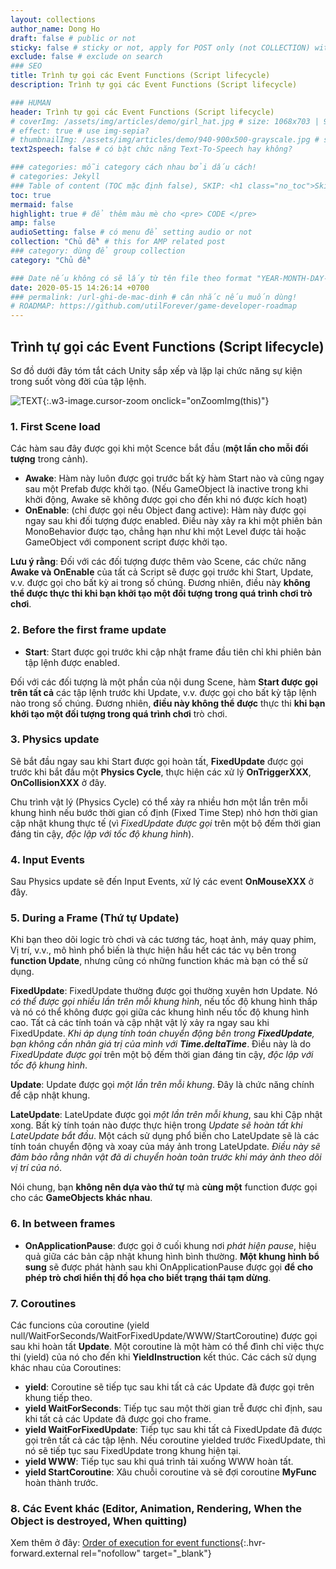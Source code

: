 ```yaml
---
layout: collections
author_name: Dong Ho
draft: false # public or not
sticky: false # sticky or not, apply for POST only (not COLLECTION) with including thumbnailImg
exclude: false # exclude on search
### SEO
title: Trình tự gọi các Event Functions (Script lifecycle)
description: Trình tự gọi các Event Functions (Script lifecycle)

### HUMAN
header: Trình tự gọi các Event Functions (Script lifecycle)
# coverImg: /assets/img/articles/demo/girl_hat.jpg # size: 1068x703 | 900x500 | 600x400
# effect: true # use img-sepia?
# thumbnailImg: /assets/img/articles/demo/940-900x500-grayscale.jpg # size: 900x500 | 600x400
text2speech: false # có bật chức năng Text-To-Speech hay không?

### categories: mỗi category cách nhau bởi dấu cách!
# categories: Jekyll
### Table of content (TOC mặc định false), SKIP: <h1 class="no_toc">Skip toc</h1> hoặc <div class="no_toc_section">
toc: true
mermaid: false
highlight: true # để thêm màu mè cho <pre> CODE </pre>
amp: false
audioSetting: false # có menu để setting audio or not
collection: "Chủ đề" # this for AMP related post
### category: dùng để group collection
category: "Chủ đề"

### Date nếu không có sẽ lấy từ tên file theo format "YEAR-MONTH-DAY-title.md"
date: 2020-05-15 14:26:14 +0700
### permalink: /url-ghi-de-mac-dinh # cân nhắc nếu muốn dùng!
# ROADMAP: https://github.com/utilForever/game-developer-roadmap
---
```


## Trình tự gọi các Event Functions (Script lifecycle)

Sơ đồ dưới đây tóm tắt cách Unity sắp xếp và lặp lại chức năng sự kiện trong suốt vòng đời của tập lệnh.

![TEXT](https://docs.unity3d.com/uploads/Main/monobehaviour_flowchart.svg){:.w3-image.cursor-zoom onclick="onZoomImg(this)"}

### 1. First Scene load

Các hàm sau đây được gọi khi một Scence bắt đầu (**một lần cho mỗi đối tượng** trong cảnh).
- **Awake**: Hàm này luôn được gọi trước bất kỳ hàm Start nào và cũng ngay sau một Prefab được khởi tạo. (Nếu GameObject là inactive trong khi khởi động, Awake sẽ không được gọi cho đến khi nó được kích hoạt)
- **OnEnable**: (chỉ được gọi nếu Object đang active): Hàm này được gọi ngay sau khi đối tượng được enabled. Điều này xảy ra khi một phiên bản MonoBehavior được tạo, chẳng hạn như khi một Level được tải hoặc GameObject với component script được khởi tạo.

**Lưu ý rằng**: Đối với các đối tượng được thêm vào Scene, các chức năng **Awake và OnEnable** của tất cả Script sẽ được gọi trước khi Start, Update, v.v. được gọi cho bất kỳ ai trong số chúng. Đương nhiên, điều này **không thể được thực thi khi bạn khởi tạo một đối tượng trong quá trình chơi trò chơi**.

### 2. Before the first frame update

- **Start**: Start được gọi trước khi cập nhật frame đầu tiên chỉ khi phiên bản tập lệnh được enabled.

Đối với các đối tượng là một phần của nội dung Scene, hàm **Start được gọi trên tất cả** các tập lệnh trước khi Update, v.v. được gọi cho bất kỳ tập lệnh nào trong số chúng. Đương nhiên, **điều này không thể được** thực thi **khi bạn khởi tạo một đối tượng trong quá trình chơi** trò chơi.

### 3. Physics update

Sẽ bắt đầu ngay sau khi Start được gọi hoàn tất, **FixedUpdate** được gọi trước khi bắt đầu một **Physics Cycle**, thực hiện các xử lý **OnTriggerXXX**, **OnCollisionXXX** ở đây.

Chu trình vật lý (Physics Cycle) có thể xảy ra nhiều hơn một lần trên mỗi khung hình nếu bước thời gian cố định (Fixed Time Step) nhỏ hơn thời gian cập nhật khung thực tế (vì *FixedUpdate được gọi* trên một bộ đếm thời gian đáng tin cậy, *độc lập với tốc độ khung hình*).

### 4. Input Events

Sau Physics update sẽ đến Input Events, xử lý các event **OnMouseXXX** ở đây.

### 5. During a Frame (Thứ tự Update)

Khi bạn theo dõi logic trò chơi và các tương tác, hoạt ảnh, máy quay phim, Vị trí, v.v., mô hình phổ biến là thực hiện hầu hết các tác vụ bên trong **function Update**, nhưng cũng có những function khác mà bạn có thể sử dụng.

**FixedUpdate**: FixedUpdate thường được gọi thường xuyên hơn Update. Nó *có thể được gọi nhiều lần trên mỗi khung hình*, nếu tốc độ khung hình thấp và nó có thể không được gọi giữa các khung hình nếu tốc độ khung hình cao. Tất cả các tính toán và cập nhật vật lý xảy ra ngay sau khi FixedUpdate. *Khi áp dụng tính toán chuyển động bên trong **FixedUpdate**, bạn không cần nhân giá trị của mình với **Time.deltaTime***. Điều này là do *FixedUpdate được gọi* trên một bộ đếm thời gian đáng tin cậy, *độc lập với tốc độ khung hình*.

**Update**: Update được gọi *một lần trên mỗi khung*. Đây là chức năng chính để cập nhật khung.

**LateUpdate**: LateUpdate được gọi *một lần trên mỗi khung*, sau khi Cập nhật xong. Bất kỳ tính toán nào được thực hiện trong *Update sẽ hoàn tất khi LateUpdate bắt đầu*. Một cách sử dụng phổ biến cho LateUpdate sẽ là các tính toán chuyển động và xoay của máy ảnh trong LateUpdate. *Điều này sẽ đảm bảo rằng nhân vật đã di chuyển hoàn toàn trước khi máy ảnh theo dõi vị trí của nó*.

Nói chung, bạn **không nên dựa vào thứ tự** mà **cùng một** function được gọi cho các **GameObjects khác nhau**.

### 6. In between frames

- **OnApplicationPause**: được gọi ở cuối khung nơi *phát hiện pause*, hiệu quả giữa các bản cập nhật khung hình bình thường. **Một khung hình bổ sung** sẽ được phát hành sau khi OnApplicationPause được gọi **để cho phép trò chơi hiển thị đồ họa cho biết trạng thái tạm dừng**.

### 7. Coroutines

Các funcions của coroutine (yield null/WaitForSeconds/WaitForFixedUpdate/WWW/StartCoroutine) được gọi sau khi hoàn tất **Update**. Một coroutine là một hàm có thể đình chỉ việc thực thi (yield) của nó cho đến khi **YieldInstruction** kết thúc. Các cách sử dụng khác nhau của Coroutines:
- **yield**: Coroutine sẽ tiếp tục sau khi tất cả các Update đã được gọi trên khung tiếp theo.
- **yield WaitForSeconds**: Tiếp tục sau một thời gian trễ được chỉ định, sau khi tất cả các Update đã được gọi cho frame.
- **yield WaitForFixedUpdate**: Tiếp tục sau khi tất cả FixedUpdate đã được gọi trên tất cả các tập lệnh. Nếu coroutine yielded trước FixedUpdate, thì nó sẽ tiếp tục sau FixedUpdate trong khung hiện tại.
- **yield WWW**: Tiếp tục sau khi quá trình tải xuống WWW hoàn tất.
- **yield StartCoroutine**: Xâu chuỗi coroutine và sẽ đợi coroutine **MyFunc** hoàn thành trước.

### 8. Các Event khác (Editor, Animation, Rendering, When the Object is destroyed, When quitting)

Xem thêm ở đây: [Order of execution for event functions](https://docs.unity3d.com/Manual/ExecutionOrder.html){:.hvr-forward.external rel="nofollow" target="_blank"}

